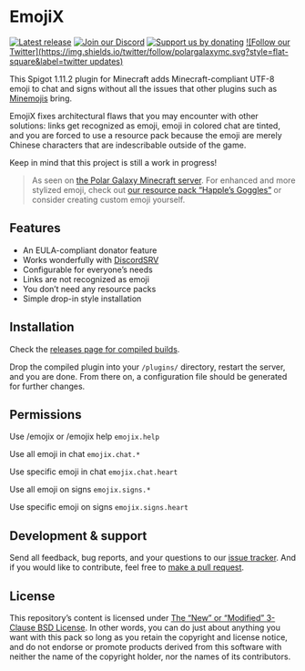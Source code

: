 # EmojiX

[![Latest release](https://img.shields.io/github/release/polargalaxymc/emojix.svg?style=flat-square)](https://github.com/polargalaxymc/emojix/releases) [![Join our Discord](https://img.shields.io/badge/discord-join%20chat-7289DA.svg?style=flat-square)](https://polargalaxy.com/discord) [![Support us by donating](https://img.shields.io/badge/support_us-donate-orangered.svg?style=flat-square)](https://polargalaxy.com/support) [![Follow our Twitter](https://img.shields.io/twitter/follow/polargalaxymc.svg?style=flat-square&label=twitter updates)](https://twitter.com/polargalaxymc)

This Spigot 1.11.2 plugin for Minecraft adds Minecraft-compliant UTF-8 emoji to chat and signs without all the issues that other plugins such as [Minemojis](https://www.spigotmc.org/resources/minemojis.15969/) bring.

EmojiX fixes architectural flaws that you may encounter with other solutions: links get recognized as emoji, emoji in colored chat are tinted, and you are forced to use a resource pack because the emoji are merely Chinese characters that are indescribable outside of the game.

Keep in mind that this project is still a work in progress!

> As seen on [the Polar Galaxy Minecraft server](https://polargalaxy.com). For enhanced and more stylized emoji, check out [our resource pack “Happle’s Goggles”](https://polargalaxy.com/goggles) or consider creating custom emoji yourself.

## Features

+ An EULA-compliant donator feature
+ Works wonderfully with [DiscordSRV](https://github.com/scarsz/discordsrv)
+ Configurable for everyone’s needs
+ Links are not recognized as emoji
+ You don’t need any resource packs
+ Simple drop-in style installation

## Installation

Check the [releases page for compiled builds](https://github.com/PolarGalaxyMC/emojix/releases).

Drop the compiled plugin into your `/plugins/` directory, restart the server, and you are done. From there on, a configuration file should be generated for further changes.

## Permissions

Use /emojix or /emojix help
`emojix.help`

Use all emoji in chat
`emojix.chat.*`

Use specific emoji in chat
`emojix.chat.heart`

Use all emoji on signs
`emojix.signs.*`

Use specific emoji on signs
`emojix.signs.heart`

## Development & support

Send all feedback, bug reports, and your questions to our [issue tracker](https://github.com/PolarGalaxyMC/emojix/issues). And if you would like to contribute, feel free to [make a pull request](https://github.com/PolarGalaxyMC/emojix/pulls).

## License

This repository’s content is licensed under [The “New” or “Modified” 3-Clause BSD License](https://opensource.org/licenses/BSD-3-Clause). In other words, you can do just about anything you want with this pack so long as you retain the copyright and license notice, and do not endorse or promote products derived from this software with neither the name of the copyright holder, nor the names of its contributors.
